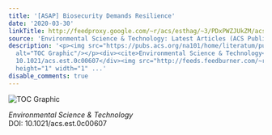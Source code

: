 ```yaml
---
title: '[ASAP] Biosecurity Demands Resilience'
date: '2020-03-30'
linkTitle: http://feedproxy.google.com/~r/acs/esthag/~3/PDxPWZJUkZM/acs.est.0c00607
source: 'Environmental Science & Technology: Latest Articles (ACS Publications)'
description: '<p><img src="https://pubs.acs.org/na101/home/literatum/publisher/achs/journals/content/esthag/0/esthag.ahead-of-print/acs.est.0c00607/20200327/images/medium/es0c00607_0003.gif"
  alt="TOC Graphic"/></p><div><cite>Environmental Science & Technology</cite></div><div>DOI:
  10.1021/acs.est.0c00607</div><img src="http://feeds.feedburner.com/~r/acs/esthag/~4/PDxPWZJUkZM"
  height="1" width="1" ...'
disable_comments: true
---
```

<p><img src="https://pubs.acs.org/na101/home/literatum/publisher/achs/journals/content/esthag/0/esthag.ahead-of-print/acs.est.0c00607/20200327/images/medium/es0c00607_0003.gif" alt="TOC Graphic"/></p><div><cite>Environmental Science & Technology</cite></div><div>DOI: 10.1021/acs.est.0c00607</div><img src="http://feeds.feedburner.com/~r/acs/esthag/~4/PDxPWZJUkZM" height="1" width="1" ...